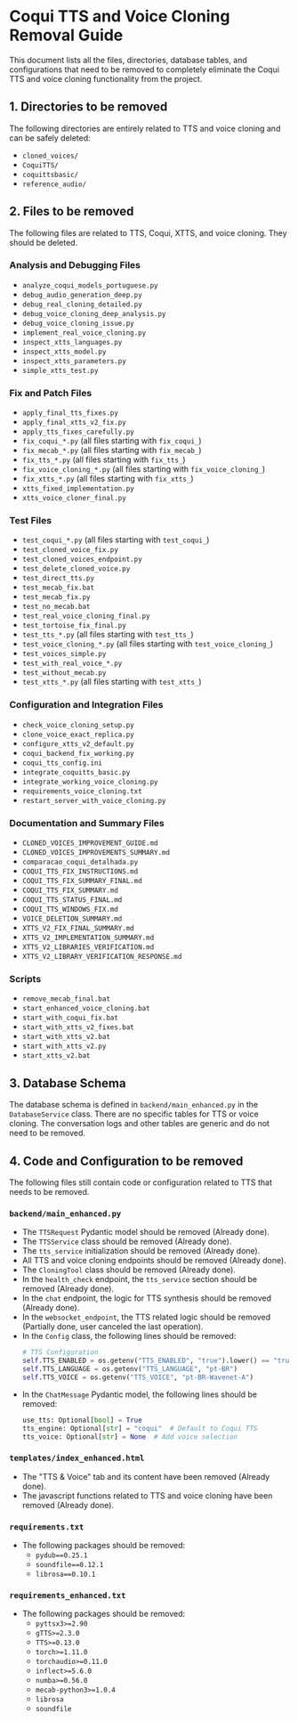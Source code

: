 # Coqui TTS and Voice Cloning Removal Guide

This document lists all the files, directories, database tables, and configurations that need to be removed to completely eliminate the Coqui TTS and voice cloning functionality from the project.

## 1. Directories to be removed

The following directories are entirely related to TTS and voice cloning and can be safely deleted:

- `cloned_voices/`
- `CoquiTTS/`
- `coquittsbasic/`
- `reference_audio/`

## 2. Files to be removed

The following files are related to TTS, Coqui, XTTS, and voice cloning. They should be deleted.

### Analysis and Debugging Files
- `analyze_coqui_models_portuguese.py`
- `debug_audio_generation_deep.py`
- `debug_real_cloning_detailed.py`
- `debug_voice_cloning_deep_analysis.py`
- `debug_voice_cloning_issue.py`
- `implement_real_voice_cloning.py`
- `inspect_xtts_languages.py`
- `inspect_xtts_model.py`
- `inspect_xtts_parameters.py`
- `simple_xtts_test.py`

### Fix and Patch Files
- `apply_final_tts_fixes.py`
- `apply_final_xtts_v2_fix.py`
- `apply_tts_fixes_carefully.py`
- `fix_coqui_*.py` (all files starting with `fix_coqui_`)
- `fix_mecab_*.py` (all files starting with `fix_mecab_`)
- `fix_tts_*.py` (all files starting with `fix_tts_`)
- `fix_voice_cloning_*.py` (all files starting with `fix_voice_cloning_`)
- `fix_xtts_*.py` (all files starting with `fix_xtts_`)
- `xtts_fixed_implementation.py`
- `xtts_voice_cloner_final.py`

### Test Files
- `test_coqui_*.py` (all files starting with `test_coqui_`)
- `test_cloned_voice_fix.py`
- `test_cloned_voices_endpoint.py`
- `test_delete_cloned_voice.py`
- `test_direct_tts.py`
- `test_mecab_fix.bat`
- `test_mecab_fix.py`
- `test_no_mecab.bat`
- `test_real_voice_cloning_final.py`
- `test_tortoise_fix_final.py`
- `test_tts_*.py` (all files starting with `test_tts_`)
- `test_voice_cloning_*.py` (all files starting with `test_voice_cloning_`)
- `test_voices_simple.py`
- `test_with_real_voice_*.py`
- `test_without_mecab.py`
- `test_xtts_*.py` (all files starting with `test_xtts_`)

### Configuration and Integration Files
- `check_voice_cloning_setup.py`
- `clone_voice_exact_replica.py`
- `configure_xtts_v2_default.py`
- `coqui_backend_fix_working.py`
- `coqui_tts_config.ini`
- `integrate_coquitts_basic.py`
- `integrate_working_voice_cloning.py`
- `requirements_voice_cloning.txt`
- `restart_server_with_voice_cloning.py`

### Documentation and Summary Files
- `CLONED_VOICES_IMPROVEMENT_GUIDE.md`
- `CLONED_VOICES_IMPROVEMENTS_SUMMARY.md`
- `comparacao_coqui_detalhada.py`
- `COQUI_TTS_FIX_INSTRUCTIONS.md`
- `COQUI_TTS_FIX_SUMMARY_FINAL.md`
- `COQUI_TTS_FIX_SUMMARY.md`
- `COQUI_TTS_STATUS_FINAL.md`
- `COQUI_TTS_WINDOWS_FIX.md`
- `VOICE_DELETION_SUMMARY.md`
- `XTTS_V2_FIX_FINAL_SUMMARY.md`
- `XTTS_V2_IMPLEMENTATION_SUMMARY.md`
- `XTTS_V2_LIBRARIES_VERIFICATION.md`
- `XTTS_V2_LIBRARY_VERIFICATION_RESPONSE.md`

### Scripts
- `remove_mecab_final.bat`
- `start_enhanced_voice_cloning.bat`
- `start_with_coqui_fix.bat`
- `start_with_xtts_v2_fixes.bat`
- `start_with_xtts_v2.bat`
- `start_with_xtts_v2.py`
- `start_xtts_v2.bat`

## 3. Database Schema

The database schema is defined in `backend/main_enhanced.py` in the `DatabaseService` class. There are no specific tables for TTS or voice cloning. The conversation logs and other tables are generic and do not need to be removed.

## 4. Code and Configuration to be removed

The following files still contain code or configuration related to TTS that needs to be removed.

### `backend/main_enhanced.py`
- The `TTSRequest` Pydantic model should be removed (Already done).
- The `TTSService` class should be removed (Already done).
- The `tts_service` initialization should be removed (Already done).
- All TTS and voice cloning endpoints should be removed (Already done).
- The `CloningTool` class should be removed (Already done).
- In the `health_check` endpoint, the `tts_service` section should be removed (Already done).
- In the `chat` endpoint, the logic for TTS synthesis should be removed (Already done).
- In the `websocket_endpoint`, the TTS related logic should be removed (Partially done, user canceled the last operation).
- In the `Config` class, the following lines should be removed:
  ```python
  # TTS Configuration  
  self.TTS_ENABLED = os.getenv("TTS_ENABLED", "true").lower() == "true"
  self.TTS_LANGUAGE = os.getenv("TTS_LANGUAGE", "pt-BR")
  self.TTS_VOICE = os.getenv("TTS_VOICE", "pt-BR-Wavenet-A")
  ```
- In the `ChatMessage` Pydantic model, the following lines should be removed:
  ```python
  use_tts: Optional[bool] = True
  tts_engine: Optional[str] = "coqui"  # Default to Coqui TTS
  tts_voice: Optional[str] = None  # Add voice selection
  ```

### `templates/index_enhanced.html`
- The "TTS & Voice" tab and its content have been removed (Already done).
- The javascript functions related to TTS and voice cloning have been removed (Already done).

### `requirements.txt`
- The following packages should be removed:
  - `pydub==0.25.1`
  - `soundfile==0.12.1`
  - `librosa==0.10.1`

### `requirements_enhanced.txt`
- The following packages should be removed:
  - `pyttsx3>=2.90`
  - `gTTS>=2.3.0`
  - `TTS>=0.13.0`
  - `torch>=1.11.0`
  - `torchaudio>=0.11.0`
  - `inflect>=5.6.0`
  - `numba>=0.56.0`
  - `mecab-python3>=1.0.4`
  - `librosa`
  - `soundfile`